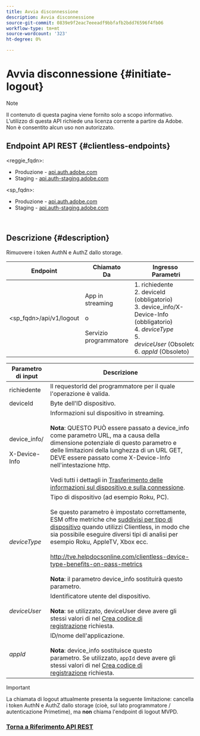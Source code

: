 ```yaml
---
title: Avvia disconnessione
description: Avvia disconnessione
source-git-commit: 0839e9f2eac7eeeadf9bbfafb2bdd76596f4fb06
workflow-type: tm+mt
source-wordcount: '323'
ht-degree: 0%

---
```



# Avvia disconnessione {#initiate-logout}

>[!NOTE]
>
>Il contenuto di questa pagina viene fornito solo a scopo informativo. L’utilizzo di questa API richiede una licenza corrente a partire da Adobe. Non è consentito alcun uso non autorizzato.

## Endpoint API REST {#clientless-endpoints}

&lt;reggie_fqdn>:

* Produzione - [api.auth.adobe.com](http://api.auth.adobe.com/)
* Staging - [api.auth-staging.adobe.com](http://api.auth-staging.adobe.com/)

&lt;sp_fqdn>:

* Produzione - [api.auth.adobe.com](http://api.auth.adobe.com/)
* Staging - [api.auth-staging.adobe.com](http://api.auth-staging.adobe.com/)

</br>

## Descrizione {#description}

Rimuovere i token AuthN e AuthZ dallo storage.


| Endpoint | Chiamato  </br>Da | Ingresso   </br>Parametri | HTTP  </br>Metodo | Risposta | HTTP  </br>Risposta |
| --- | --- | --- | --- | --- | --- |
| &lt;sp_fqdn>/api/v1/logout | App in streaming</br></br>o</br></br>Servizio programmatore | 1. richiedente</br>2.  deviceId (obbligatorio)</br>3.  device_info/X-Device-Info (obbligatorio)</br>4.  _deviceType_</br> 5.  _deviceUser_ (Obsoleto)</br>6.  _appId_ (Obsoleto) | DELETE | Nessuno | 204 |


| Parametro di input | Descrizione |
| --- | --- |
| richiedente | Il requestorId del programmatore per il quale l&#39;operazione è valida. |
| deviceId | Byte dell&#39;ID dispositivo. |
| device_info/</br></br>X-Device-Info | Informazioni sul dispositivo in streaming.</br></br>**Nota**: QUESTO PUÒ essere passato a device_info come parametro URL, ma a causa della dimensione potenziale di questo parametro e delle limitazioni della lunghezza di un URL GET, DEVE essere passato come X-Device-Info nell&#39;intestazione http. </br></br>Vedi tutti i dettagli in [Trasferimento delle informazioni sul dispositivo e sulla connessione](http://tve.helpdocsonline.com/passing-device-information). |
| _deviceType_ | Tipo di dispositivo (ad esempio Roku, PC).</br></br>Se questo parametro è impostato correttamente, ESM offre metriche che [suddivisi per tipo di dispositivo](http://tve.helpdocsonline.com/esm-overview$clientless_device_type) quando utilizzi Clientless, in modo che sia possibile eseguire diversi tipi di analisi per esempio Roku, AppleTV, Xbox ecc.</br></br>http://tve.helpdocsonline.com/clientless-device-type-benefits-on-pass-metrics </br></br>**Nota**: il parametro device_info sostituirà questo parametro. |
| _deviceUser_ | Identificatore utente del dispositivo.</br></br>**Nota**: se utilizzato, deviceUser deve avere gli stessi valori di nel [Crea codice di registrazione](http://tve.helpdocsonline.com/registration-code-request) richiesta. |
| _appId_ | ID/nome dell&#39;applicazione. </br></br>**Nota**: device_info sostituisce questo parametro. Se utilizzato, `appId` deve avere gli stessi valori di nel [Crea codice di registrazione](http://tve.helpdocsonline.com/create-registration-page-/-login-uri) richiesta. |

>[!IMPORTANT]
> 
>La chiamata di logout attualmente presenta la seguente limitazione: cancella i token AuthN e AuthZ dallo storage (cioè, sul lato programmatore / autenticazione Primetime), ma **non** chiama l&#39;endpoint di logout MVPD. 

### [Torna a Riferimento API REST](/help/authentication/rest-api-reference.md)
